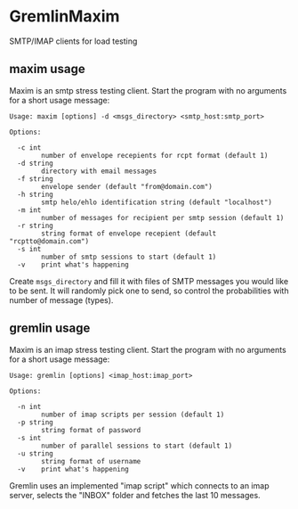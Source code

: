 # GremlinMaxim

SMTP/IMAP clients for load testing

## maxim usage

Maxim is an smtp stress testing client. Start the program with no arguments for a short usage message:

```
Usage: maxim [options] -d <msgs_directory> <smtp_host:smtp_port>

Options:

  -c int
        number of envelope recepients for rcpt format (default 1)
  -d string
        directory with email messages
  -f string
        envelope sender (default "from@domain.com")
  -h string
        smtp helo/ehlo identification string (default "localhost")
  -m int
        number of messages for recipient per smtp session (default 1)
  -r string
        string format of envelope recepient (default "rcptto@domain.com")
  -s int
        number of smtp sessions to start (default 1)
  -v    print what's happening
```

Create `msgs_directory` and fill it with files of SMTP messages you would like to be sent. It will randomly pick one to send, so control the probabilities with number of message (types).

## gremlin usage

Maxim is an imap stress testing client. Start the program with no arguments for a short usage message:

```
Usage: gremlin [options] <imap_host:imap_port>

Options:

  -n int
        number of imap scripts per session (default 1)
  -p string
        string format of password
  -s int
        number of parallel sessions to start (default 1)
  -u string
        string format of username
  -v    print what's happening
```

Gremlin uses an implemented "imap script" which connects to an imap server, selects the "INBOX" folder and fetches the last 10 messages.

